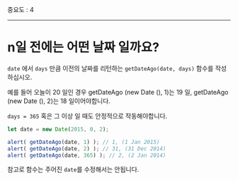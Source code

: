 중요도 : 4

---

# n일 전에는 어떤 날짜 일까요?

`date` 에서 `days` 만큼 이전의 날짜를 리턴하는 `getDateAgo(date, days)` 함수를 작성하십시오.

예를 들어 오늘이 20 일인 경우 getDateAgo (new Date (), 1)는 19 일, getDateAgo (new Date (), 2)는 18 일이어야합니다.

`days = 365` 혹은 그 이상 일 때도 안정적으로 작동해야합니다.

```js
let date = new Date(2015, 0, 2);

alert( getDateAgo(date, 1) ); // 1, (1 Jan 2015)
alert( getDateAgo(date, 2) ); // 31, (31 Dec 2014)
alert( getDateAgo(date, 365) ); // 2, (2 Jan 2014)
```

참고로 함수는 주어진 `date`를 수정해서는 안됩니다.
 